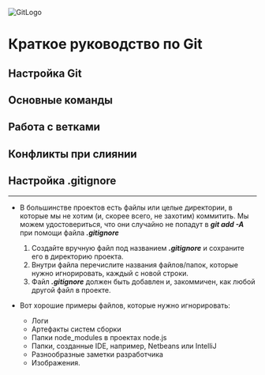 ![GitLogo](/git_logo.png)  

# Краткое руководство по Git

## Настройка Git

## Основные команды

## Работа с ветками

## Конфликты при слиянии

## Настройка .gitignore  
***  

* В большинстве проектов есть файлы или целые директории, в которые мы не хотим (и, скорее всего, не захотим) коммитить. Мы можем удостовериться, что они случайно не попадут в ***git add -A*** при помощи файла ***.gitignore***

    1. Создайте вручную файл под названием ***.gitignore*** и сохраните его в директорию проекта.
    2. Внутри файла перечислите названия файлов/папок, которые нужно игнорировать, каждый с новой строки.
    3. Файл ***.gitignore*** должен быть добавлен и, закоммичен, как любой другой файл в проекте.  

* Вот хорошие примеры файлов, которые нужно игнорировать:
    * Логи
    * Артефакты систем сборки
    * Папки node_modules в проектах node.js
    * Папки, созданные IDE, например, Netbeans или IntelliJ
    * Разнообразные заметки разработчика
    * Изображения.
